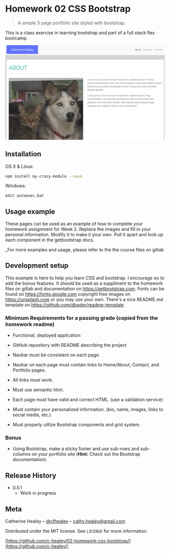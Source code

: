 # Homework 02 CSS Bootstrap

> A simple 3 page portfolio site styled with bootstrap.

This is a class exercise in learning bootstrap and part of a full stack flex bootcamp.

![](css-bootstrapHW.png)

## Installation

OS X & Linux:

```sh
npm install my-crazy-module --save
```

Windows:

```sh
edit autoexec.bat
```

## Usage example

These pages can be used as an example of how to complete your homework assignment for Week 2. Replace the images and fill in your personal information. Modify it to make it your own. Pull it apart and look up each component in the getbootstrap docs.

\_For more examples and usage, please refer to the the course files on gitlab

## Development setup

This example is here to help you learn CSS and bootstrap. I encourage ou to add the bonus features. It should be used as a suppliment to the homework files on gitlab and documentation on https://getbootstrap.com.
Fonts can be found on https://fonts.google.com
copyright free images on https://unsplash.com or you may use your own.
There's a nice README.md template on https://github.com/dbader/readme-template

### Minimum Requirements for a passing grade (copied from the homework readme)

- Functional, deployed application

- GitHub repository with README describing the project

- Navbar must be consistent on each page.

- Navbar on each page must contain links to Home/About, Contact, and Portfolio pages.

- All links must work.

- Must use semantic html.

- Each page must have valid and correct HTML. (use a validation service)

- Must contain your personalized information. (bio, name, images, links to social media, etc.)

- Must properly utilize Bootstrap components and grid system.

### Bonus

- Using Bootstrap, make a sticky footer and use sub-rows and sub-columns on your portfolio site (**Hint:** Check out the Bootstrap documentation).

## Release History

- 0.0.1
  - Work in progress

## Meta

Catherine Healey – [@cfhealey](https://twitter.com/cfhealey) – cathy.healey@gmail.com

Distributed under the MIT license. See `LICENSE` for more information.

[https://github.com/c-healey/02-homework-css-bootstrap/](https://github.com/c-healey/)
